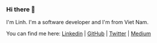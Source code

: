 ### Hi there 👋

I'm Linh. I'm a software developer and I'm from Viet Nam. 

You can find me here:  [Linkedin](https://www.linkedin.com/in/myllinhtran/) | [GitHub](https://github.com/myllinhtran) | [Twitter](https://twitter.com/myllinhtran) | [Medium](https://medium.com/myllinhtran)
